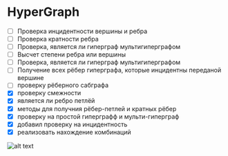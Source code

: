 # HyperGraph

- [ ] Проверка инцидентности вершины и ребра
- [ ] Проверка кратности ребра
- [ ] Проверка, является ли гиперграф мультигиперграфом
- [ ] Высчет степени ребра или вершины
- [ ] Проверка, является ли гиперграф мультигиперграфом
- [ ] Получение всех рёбер гиперграфа, которые инцидентны переданой вершине
- [ ] проверку рёберного сабграфа
- [x] проверку смежности
- [x] является ли ребро петлёй
- [x] методы для получния рёбер-петлей и кратных рёбер
- [x] проверку на простой гиперграфф и мульти-гиперграф
- [x] добавил проверку на инцидентность
- [x] реализовать нахождение комбинаций

![alt text](https://res.cloudinary.com/dnri0lsm7/image/upload/v1607099567/samples/IMAGE_2020-12-04_19_32_45_pgiicy.jpg)

